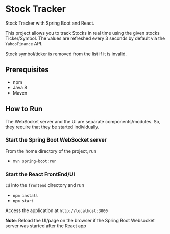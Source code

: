# Stock Tracker
Stock Tracker with Spring Boot and React.

This project allows you to track Stocks in real time using the given stocks Ticker/Symbol. The values are refreshed every 3 seconds by default via the `YahooFinance` API.

Stock symbol/ticker is removed from the list if it is invalid.

## Prerequisites
* npm
* Java 8
* Maven

## How to Run
The WebSocket server and the UI are separate components/modules. So, they require that they be started individually.

### Start the Spring Boot WebSocket server
From the home directory of the project, run
*  `mvn spring-boot:run`
### Start the React FrontEnd/UI
`cd` into the `frontend` directory and run
* `npm install`
* `npm start`

Access the application at `http://localhost:3000`

**Note**: Reload the UI/page on the browser if the Spring Boot Websocket server was started after the React app